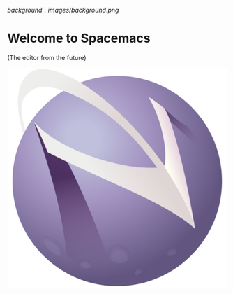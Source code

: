 $background:images/background.png$

# Welcome to Spacemacs
(The editor from the future)

![logo](images/logo.svg)
